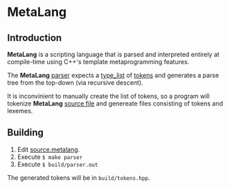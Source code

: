 # MetaLang


## Introduction

**MetaLang** is a scripting language that is parsed and interpreted entirely at compile-time using C++'s template metaprogramming features.

The **MetaLang** [parser](./include/compiler.paraser.hpp) expects a [type_list](./include/type_list.hpp) of [tokens](./include/compiler/token.hpp) and generates a parse tree from the top-down (via recursive descent).

It is inconvinient to manually create the list of tokens, so a program will tokenize **MetaLang** [source file](./source.metalang) and genereate files consisting of tokens and lexemes.


## Building

1. Edit [source.metalang](./source.metalang).
2. Execute `$ make parser`
3. Execute `$ build/parser.out`

The generated tokens will be in `build/tokens.hpp`.
